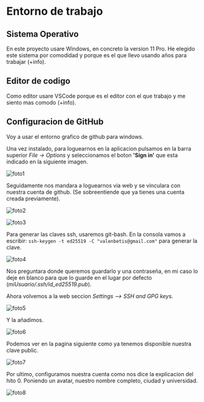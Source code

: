 
# Entorno de trabajo

## Sistema Operativo

En este proyecto usare Windows, en concreto la version 11 Pro. He elegido este	sistema por comodidad y porque es el que llevo usando años para trabajar (+info).
		
## Editor de codigo

Como editor usare VSCode porque es el editor con el que trabajo y me siento mas	comodo (+info).
		
## Configuracion de GitHub
	
Voy a usar el entorno grafico de github para windows.

Una vez instalado, para loguearnos en la aplicacion pulsamos en la barra superior *File -> Options* y seleccionamos el boton **'Sign in'** que esta indicado en la siguiente imagen. 

![foto1](imagenes/foto1.png)

Seguidamente nos mandara a loguearnos via web y se vinculara con nuestra cuenta de github. (Se sobreentiende que ya tienes una cuenta creada previamente).

![foto2](imagenes/foto2.png)

![foto3](imagenes/foto3.png)

Para generar las claves ssh, usaremos git-bash. En la consola vamos a escribir:	``ssh-keygen -t ed25519 -C "valenbetis@gmail.com"`` para generar la clave. 

![foto4](imagenes/foto4.png)

Nos preguntara donde queremos guardarlo y una contraseña, en mi caso lo deje en blanco para que lo guarde en el lugar por defecto 	(*miUsuario/.ssh/id_ed25519.pub*).
		
		
Ahora volvemos a la web seccion *Settings --> SSH and GPG keys*.

![foto5](imagenes/foto5.png) 

Y la añadimos.

![foto6](imagenes/foto6.png)

Podemos ver en la pagina siguiente como ya tenemos disponible nuestra clave public. 

![foto7](imagenes/foto7.png)

Por ultimo, configuramos nuestra cuenta como nos dice la explicacion del hito 0. Poniendo un avatar, nuestro nombre completo, ciudad y universidad.

![foto8](imagenes/foto8.png)	
	
